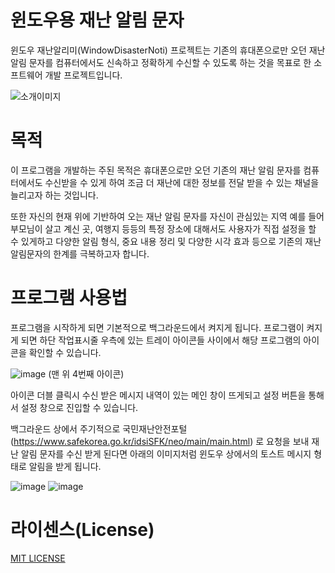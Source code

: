 # 윈도우용 재난 알림 문자


윈도우 재난알리미(WindowDisasterNoti) 프로젝트는 기존의 휴대폰으로만 오던 재난 알림 문자를 컴퓨터에서도 신속하고 정확하게 수신할 수 있도록 하는 것을 목표로 한 소프트웨어 개발 프로젝트입니다.

![소개이미지](https://github.com/chungddong/WindowDisasterNoti/assets/48167704/be14e044-4419-4224-bed3-7a745c382aed)


# 목적

이 프로그램을 개발하는 주된 목적은 휴대폰으로만 오던 기존의 재난 알림 문자를 컴퓨터에서도 수신받을 수 있게 하여 조금 더 재난에 대한 정보를 전달 받을 수 있는 채널을 늘리고자 하는 것입니다.

또한 자신의 현재 위에 기반하여 오는 재난 알림 문자를 자신이 관심있는 지역 예를 들어 부모님이 살고 계신 곳, 여행지 등등의 특정 장소에 대해서도 사용자가 직접 설정을 할 수 있게하고 다양한 알림 형식, 중요 내용 정리 및 다양한 시각 효과 등으로 기존의 재난 알림문자의 한계를 극복하고자 합니다.


# 프로그램 사용법

프로그램을 시작하게 되면 기본적으로 백그라운드에서 켜지게 됩니다. 프로그램이 켜지게 되면 하단 작업표시줄 우측에 있는 트레이 아이콘들 사이에서 해당 프로그램의 아이콘을 확인할 수 있습니다.

![image](https://github.com/chungddong/WindowDisasterNoti/assets/48167704/68b98e0c-b3db-41d1-8ce5-8ea586039118)  (맨 위 4번째 아이콘)

아이콘 더블 클릭시 수신 받은 메시지 내역이 있는 메인 창이 뜨게되고 설정 버튼을 통해서 설정 창으로 진입할 수 있습니다.



백그라운드 상에서 주기적으로 국민재난안전포털(https://www.safekorea.go.kr/idsiSFK/neo/main/main.html) 로 요청을 보내 재난 알림 문자를 수신 받게 된다면 아래의 이미지처럼 윈도우 상에서의 토스트 메시지 형태로 알림을 받게 됩니다.

![image](https://github.com/chungddong/WindowDisasterNoti/assets/48167704/3b44648a-103e-4500-8eeb-6dd0170dda4b) ![image](https://github.com/chungddong/WindowDisasterNoti/assets/48167704/de424096-09b5-4192-98f8-90802d9c3b28)



# 라이센스(License)

[MIT LICENSE](https://github.com/chungddong/WindowDisasterNoti/blob/master/LICENSE)

